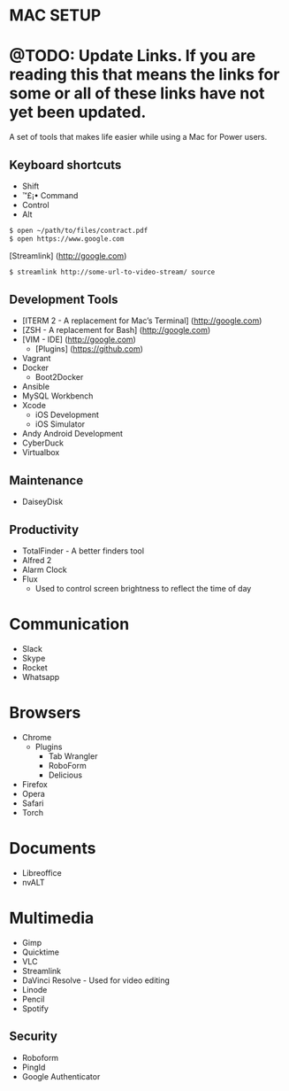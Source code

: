 # MAC SETUP
# @TODO: Update Links. If you are reading this that means the links for some or all of these links have not yet been updated.

A set of tools that makes life easier while using a Mac for Power users.

## Keyboard shortcuts
* Shift
* ™£¡• Command 
* Control
* Alt

``` bash
$ open ~/path/to/files/contract.pdf
$ open https://www.google.com
```
[Streamlink] (http://google.com)

``` bash
$ streamlink http://some-url-to-video-stream/ source
```

## Development Tools

* [ITERM 2 - A replacement for Mac’s Terminal] (http://google.com)
* [ZSH - A replacement for Bash] (http://google.com)
* [VIM - IDE] (http://google.com)
	* [Plugins] (https://github.com)
* Vagrant
* Docker
	* Boot2Docker
* Ansible
* MySQL  Workbench
* Xcode
	* iOS Development
	* iOS Simulator
* Andy Android Development
* CyberDuck
* Virtualbox


 ## Maintenance
* DaiseyDisk

## Productivity
* TotalFinder - A better finders tool
* Alfred 2
* Alarm Clock
* Flux 
	* Used to control screen brightness to reflect the time of day

# Communication
* Slack
* Skype
* Rocket
* Whatsapp

# Browsers
* Chrome
	* Plugins
		* Tab Wrangler
		* RoboForm
		* Delicious
* Firefox
* Opera
* Safari
* Torch

# Documents
* Libreoffice
* nvALT

# Multimedia
* Gimp
* Quicktime
* VLC
* Streamlink
* DaVinci Resolve - Used for video editing
* Linode
* Pencil
* Spotify

## Security
* Roboform
* PingId
* Google Authenticator

